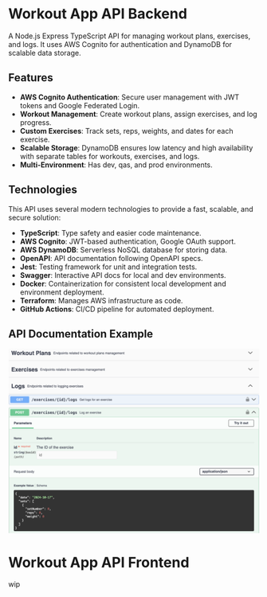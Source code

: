 # Workout App API Backend

A Node.js Express TypeScript API for managing workout plans, exercises, and logs. It uses AWS Cognito for authentication and DynamoDB for scalable data storage.


## Features
- **AWS Cognito Authentication**: Secure user management with JWT tokens and Google Federated Login.
- **Workout Management**: Create workout plans, assign exercises, and log progress.
- **Custom Exercises**: Track sets, reps, weights, and dates for each exercise.
- **Scalable Storage**: DynamoDB ensures low latency and high availability with separate tables for workouts, exercises, and logs.
- **Multi-Environment**: Has dev,  qas, and prod environments.


## Technologies

This API uses several modern technologies to provide a fast, scalable, and secure solution:

- **TypeScript**: Type safety and easier code maintenance.
- **AWS Cognito**: JWT-based authentication, Google OAuth support.
- **AWS DynamoDB**: Serverless NoSQL database for storing data.
- **OpenAPI**: API documentation following OpenAPI specs.
- **Jest**: Testing framework for unit and integration tests.
- **Swagger**: Interactive API docs for local and dev environments.
- **Docker**: Containerization for consistent local development and environment deployment.
- **Terraform**: Manages AWS infrastructure as code.
- **GitHub Actions**: CI/CD pipeline for automated deployment.

## API Documentation Example
![image of swagger documentation of route /exercises/id/logs](doc/static/image.png)


# Workout App API Frontend
wip 